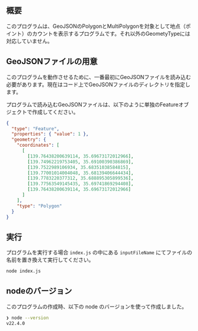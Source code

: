 ## 概要

このプログラムは、GeoJSONのPolygonとMultiPolygonを対象として地点（ポイント）のカウントを表示するプログラムです。それ以外のGeometyTypeには対応していません。

## GeoJSONファイルの用意

このプログラムを動作させるために、一番最初にGeoJSONファイルを読み込む必要があります。現在はコード上でGeoJSONファイルのディレクトリを指定します。

プログラムで読み込むGeoJSONファイルは、以下のように単独のFeatureオブジェクトで作成してください。

```json
{
  "type": "Feature",
  "properties": { "value": 1 },
  "geometry": {
    "coordinates": [
      [
        [139.76438200639114, 35.69673172012966],
        [139.74962219753405, 35.69100390386869],
        [139.7522989106934, 35.68351038584815],
        [139.77001014004048, 35.68139406644434],
        [139.7783220377312, 35.688895305899536],
        [139.77563549145435, 35.69741869294408],
        [139.76438200639114, 35.69673172012966]
      ]
    ],
    "type": "Polygon"
  }
}
```

## 実行

プログラムを実行する場合 `index.js` の中にある `inputFileName` にてファイルの名前を置き換えて実行してください。

```bash
node index.js
```

## nodeのバージョン

このプログラムの作成時、以下の node のバージョンを使って作成しました。

```bash
❯ node --version
v22.4.0
```